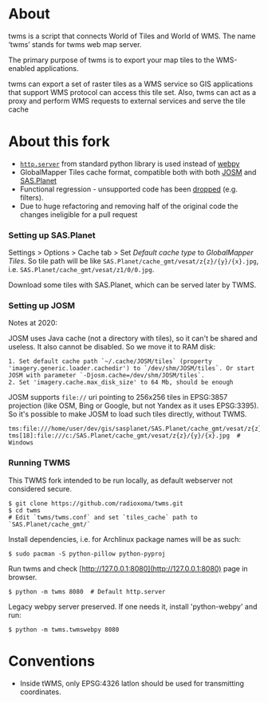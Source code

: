 About
=====

twms is a script that connects World of Tiles and World of WMS.
The name ‘twms’ stands for twms web map server.

The primary purpose of twms is to export your map tiles to the
WMS-enabled applications.

twms can export a set of raster tiles as a WMS service
so GIS applications that support WMS protocol can access
this tile set. Also, twms can act as a proxy and perform
WMS requests to external services and serve the tile cache


About this fork
===============

* [`http.server`](https://docs.python.org/3/library/http.server.html) from standard python library is used instead of [webpy](https://webpy.org/)
* GlobalMapper Tiles cache format, compatible both with both [JOSM](https://josm.openstreetmap.de/) and [SAS.Planet](http://www.sasgis.org/sasplaneta/)
* Functional regression - unsupported code has been [dropped](https://github.com/radioxoma/twms/commit/8a3a6bc6e562f5aeea480399c2bd00c345d34a12) (e.g. filters).
* Due to huge refactoring and removing half of the original code the changes ineligible for a pull request


### Setting up SAS.Planet

Settings > Options > Cache tab > Set *Default cache type* to *GlobalMapper Tiles*. So tile path will be like `SAS.Planet/cache_gmt/vesat/z{z}/{y}/{x}.jpg`, i.e. `SAS.Planet/cache_gmt/vesat/z1/0/0.jpg`.

Download some tiles with SAS.Planet, which can be served later by TWMS.


### Setting up JOSM

Notes at 2020:

JOSM uses Java cache (not a directory with tiles), so it can't be shared and useless. It also cannot be disabled. So we move it to RAM disk:

    1. Set default cache path `~/.cache/JOSM/tiles` (property 'imagery.generic.loader.cachedir') to `/dev/shm/JOSM/tiles`. Or start JOSM with parameter `-Djosm.cache=/dev/shm/JOSM/tiles`.
    2. Set 'imagery.cache.max_disk_size' to 64 Mb, should be enough

JOSM supports `file://` uri pointing to 256x256 tiles in EPSG:3857 projection (like OSM, Bing or Google, but not Yandex as it uses EPSG:3395). So it's possible to make JOSM to load such tiles directly, without TWMS.

    tms:file:///home/user/dev/gis/sasplanet/SAS.Planet/cache_gmt/vesat/z{z}/{y}/{x}.jpg
    tms[18]:file:///c:/SAS.Planet/cache_gmt/vesat/z{z}/{y}/{x}.jpg  # Windows


### Running TWMS

This TWMS fork intended to be run locally, as default webserver not considered secure.

    $ git clone https://github.com/radioxoma/twms.git
    $ cd twms
    # Edit `twms/twms.conf` and set `tiles_cache` path to `SAS.Planet/cache_gmt/`

Install dependencies, i.e. for Archlinux package names will be as such:

    $ sudo pacman -S python-pillow python-pyproj

Run twms and check [http://127.0.0.1:8080](http://127.0.0.1:8080) page in browser.

    $ python -m twms 8080  # Default http.server

Legacy webpy server preserved. If one needs it, install 'python-webpy' and run:

    $ python -m twms.twmswebpy 8080


Conventions
===========

* Inside tWMS, only EPSG:4326 latlon should be used for transmitting coordinates.
